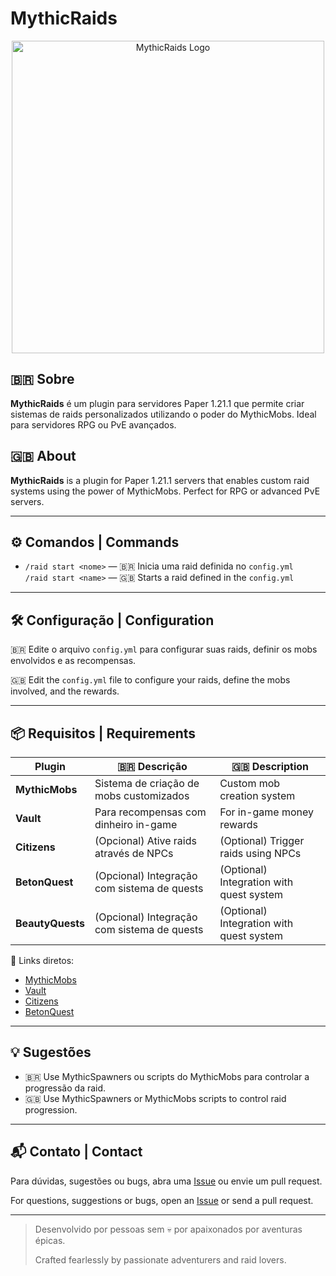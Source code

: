 # MythicRaids

<p align="center">
  <img src="https://i.imgur.com/pmx8YZz.png" alt="MythicRaids Logo" width="500"/>
</p>

## 🇧🇷 Sobre

**MythicRaids** é um plugin para servidores Paper 1.21.1 que permite criar sistemas de raids personalizados utilizando o poder do MythicMobs. Ideal para servidores RPG ou PvE avançados.

## 🇬🇧 About

**MythicRaids** is a plugin for Paper 1.21.1 servers that enables custom raid systems using the power of MythicMobs. Perfect for RPG or advanced PvE servers.

---

## ⚙️ Comandos | Commands

- `/raid start <nome>` — 🇧🇷 Inicia uma raid definida no `config.yml`  
  `/raid start <name>` — 🇬🇧 Starts a raid defined in the `config.yml`

---

## 🛠️ Configuração | Configuration

🇧🇷 Edite o arquivo `config.yml` para configurar suas raids, definir os mobs envolvidos e as recompensas.

🇬🇧 Edit the `config.yml` file to configure your raids, define the mobs involved, and the rewards.

---

## 📦 Requisitos | Requirements

| Plugin         | 🇧🇷 Descrição                                  | 🇬🇧 Description                                 |
|----------------|-----------------------------------------------|-------------------------------------------------|
| **MythicMobs** | Sistema de criação de mobs customizados       | Custom mob creation system                      |
| **Vault**      | Para recompensas com dinheiro in-game         | For in-game money rewards                       |
| **Citizens**   | (Opcional) Ative raids através de NPCs        | (Optional) Trigger raids using NPCs             |
| **BetonQuest** | (Opcional) Integração com sistema de quests   | (Optional) Integration with quest system        |
| **BeautyQuests** | (Opcional) Integração com sistema de quests   | (Optional) Integration with quest system        |

🔗 Links diretos:  
- [MythicMobs](https://git.mythiccraft.io/mythiccraft/MythicMobs)  
- [Vault](https://github.com/MilkBowl/Vault)  
- [Citizens](https://github.com/CitizensDev/Citizens2)  
- [BetonQuest](https://github.com/BetonQuest/BetonQuest)

---

## 💡 Sugestões

- 🇧🇷 Use MythicSpawners ou scripts do MythicMobs para controlar a progressão da raid.  
- 🇬🇧 Use MythicSpawners or MythicMobs scripts to control raid progression.

---

## 📬 Contato | Contact

Para dúvidas, sugestões ou bugs, abra uma [Issue](https://github.com/seurepo/MythicRaids/issues) ou envie um pull request.

For questions, suggestions or bugs, open an [Issue](https://github.com/seurepo/MythicRaids/issues) or send a pull request.

---

> Desenvolvido por pessoas sem 💀 por apaixonados por aventuras épicas.
>  
> Crafted fearlessly by passionate adventurers and raid lovers.
